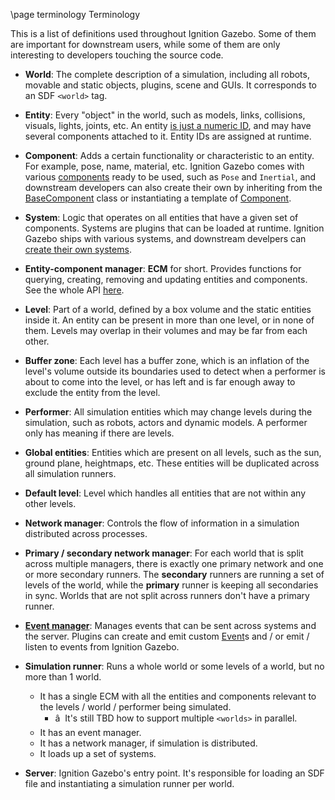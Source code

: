 \page terminology Terminology

This is a list of definitions used throughout Ignition Gazebo. Some of them
are important for downstream users, while some of them are only interesting
to developers touching the source code.

* **World**: The complete description of a simulation, including all robots,
    movable and static objects, plugins, scene and GUIs. It corresponds to
    an SDF `<world>` tag.

* **Entity**: Every "object" in the world, such as models, links,
    collisions, visuals, lights, joints, etc.
    An entity [is just a numeric ID](https://ignitionrobotics.org/api/gazebo/1.0/namespaceignition_1_1gazebo.html#ad83694d867b0e3a9446b535b5dfd208d),
    and may have several components attached to it. Entity IDs are assigned
    at runtime.

* **Component**: Adds a certain functionality or characteristic to an entity.
    For example, pose, name, material, etc.
    Ignition Gazebo comes with various
    [components](https://ignitionrobotics.org/api/gazebo/1.0/namespaceignition_1_1gazebo_1_1components.html)
    ready to be used, such as `Pose` and `Inertial`, and downstream developers
    can also create their own by inheriting from the
    [BaseComponent](https://ignitionrobotics.org/api/gazebo/1.0/classignition_1_1gazebo_1_1components_1_1BaseComponent.html)
    class or instantiating a template of
    [Component](https://ignitionrobotics.org/api/gazebo/1.0/classignition_1_1gazebo_1_1components_1_1Component.html).

* **System**: Logic that operates on all entities that have a given set of
    components. Systems are plugins that can be loaded at runtime.
    Ignition Gazebo ships with various systems, and downstream develpers can
    [create their own systems](https://ignitionrobotics.org/api/gazebo/1.0/createsystemplugins.html).

* **Entity-component manager**: **ECM** for short. Provides functions for
    querying, creating, removing and updating entities and components.
    See the whole API
    [here](https://ignitionrobotics.org/api/gazebo/1.0/classignition_1_1gazebo_1_1EntityComponentManager.html).

* **Level**: Part of a world, defined by a box volume and the static entities
    inside it. An entity can be present in more than one level, or in none of
    them. Levels may overlap in their volumes and may be far from each other.

* **Buffer zone**: Each level has a buffer zone, which is an inflation of the
    level's volume outside its boundaries used to detect when a performer
    is about to come into the level, or has left and is far enough away to
    exclude the entity from the level.

* **Performer**: All simulation entities which may change levels during the
    simulation, such as robots, actors and dynamic models. A performer only
    has meaning if there are levels.

* **Global entities**: Entities which are present on all levels, such as the
    sun, ground plane, heightmaps, etc. These entities will be duplicated
    across all simulation runners.

* **Default level**: Level which handles all entities that are not within
    any other levels.

* **Network manager**: Controls the flow of information in a simulation
    distributed across processes.

* **Primary / secondary network manager**: For each world that is split
    across multiple managers, there is exactly one primary network and one or more
    secondary runners. The **secondary** runners are running a set of levels of
    the world, while the **primary** runner is keeping all secondaries in sync.
    Worlds that are not split across runners don't have a primary runner.

* **[Event manager](https://ignitionrobotics.org/api/gazebo/1.0/classignition_1_1gazebo_1_1EventManager.html)**:
    Manages events that can be sent across systems and the server. Plugins can
    create and emit custom
    [Event](https://ignitionrobotics.org/api/common/3.0/classignition_1_1common_1_1Event.html)s
    and / or emit / listen to events from Ignition Gazebo.

* **Simulation runner**: Runs a whole world or some levels of a world, but no
    more than 1 world.
    * It has a single ECM with all the entities and components
      relevant to the levels / world / performer being simulated.
        * â   It's still TBD how to support multiple `<worlds>` in parallel.
    * It has an event manager.
    * It has a network manager, if simulation is distributed.
    * It loads up a set of systems.

* **Server**: Ignition Gazebo's entry point. It's responsible for loading an
    SDF file and instantiating a simulation runner per world.

